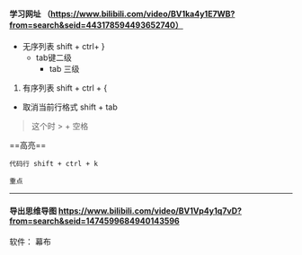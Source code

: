 #### 学习网址 （https://www.bilibili.com/video/BV1ka4y1E7WB?from=search&seid=443178594493652740）

- 无序列表  shift + ctrl+ }
  - tab键二级	
    - tab 三级

1. 有序列表  shift + ctrl + {

- 取消当前行格式  shift + tab

>这个时  > + 空格

==高亮==

```
代码行 shift + ctrl + k
```

`重点`

****

#### 导出思维导图   https://www.bilibili.com/video/BV1Vp4y1q7vD?from=search&seid=1474599684940143596

软件： 幕布

